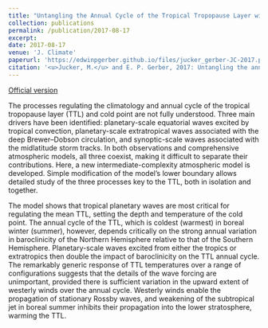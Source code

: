 ```yaml
---
title: "Untangling the Annual Cycle of the Tropical Tropopause Layer with an Idealized Moist Model"
collection: publications
permalink: /publication/2017-08-17
excerpt: 
date: 2017-08-17
venue: 'J. Climate'
paperurl: 'https://edwinpgerber.github.io/files/jucker_gerber-JC-2017.pdf'
citation: '<u>Jucker, M.</u> and E. P. Gerber, 2017: Untangling the annual cycle of the tropical tropopause layer with an idealized moist model, <i>J. Climate</i>, <b>30</b>, 7339-7358, doi:10.1175/JCLI-D-17-0127.1.'
---
```


[Official version](https://doi.org/10.1175/JCLI-D-17-0127.1)

The processes regulating the climatology and annual cycle of the tropical tropopause layer (TTL) and cold point are not fully understood. Three main drivers have been identified: planetary-scale equatorial waves excited by tropical convection, planetary-scale extratropical waves associated with the deep Brewer–Dobson circulation, and synoptic-scale waves associated with the midlatitude storm tracks. In both observations and comprehensive atmospheric models, all three coexist, making it difficult to separate their contributions. Here, a new intermediate-complexity atmospheric model is developed. Simple modification of the model’s lower boundary allows detailed study of the three processes key to the TTL, both in isolation and together.

The model shows that tropical planetary waves are most critical for regulating the mean TTL, setting the depth and temperature of the cold point. The annual cycle of the TTL, which is coldest (warmest) in boreal winter (summer), however, depends critically on the strong annual variation in baroclinicity of the Northern Hemisphere relative to that of the Southern Hemisphere. Planetary-scale waves excited from either the tropics or extratropics then double the impact of baroclinicity on the TTL annual cycle. The remarkably generic response of TTL temperatures over a range of configurations suggests that the details of the wave forcing are unimportant, provided there is sufficient variation in the upward extent of westerly winds over the annual cycle. Westerly winds enable the propagation of stationary Rossby waves, and weakening of the subtropical jet in boreal summer inhibits their propagation into the lower stratosphere, warming the TTL.

